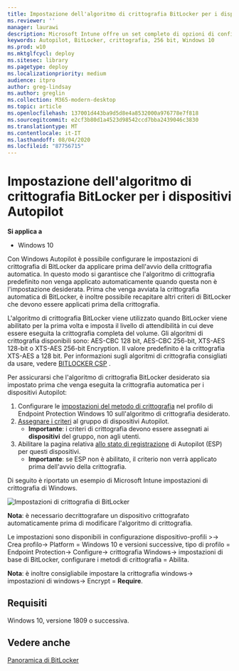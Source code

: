 ```yaml
---
title: Impostazione dell'algoritmo di crittografia BitLocker per i dispositivi Autopilot
ms.reviewer: ''
manager: laurawi
description: Microsoft Intune offre un set completo di opzioni di configurazione per la gestione di BitLocker nei dispositivi Windows 10.
keywords: Autopilot, BitLocker, crittografia, 256 bit, Windows 10
ms.prod: w10
ms.mktglfcycl: deploy
ms.sitesec: library
ms.pagetype: deploy
ms.localizationpriority: medium
audience: itpro
author: greg-lindsay
ms.author: greglin
ms.collection: M365-modern-desktop
ms.topic: article
ms.openlocfilehash: 137001d443ba9d5d8e4a8532000a976778e7f818
ms.sourcegitcommit: e2cf3b80d1a4523d98542ccd7bba2439046c3830
ms.translationtype: MT
ms.contentlocale: it-IT
ms.lasthandoff: 08/04/2020
ms.locfileid: "87756715"
---
```

# <a name="setting-the-bitlocker-encryption-algorithm-for-autopilot-devices"></a>Impostazione dell'algoritmo di crittografia BitLocker per i dispositivi Autopilot

**Si applica a**

-   Windows 10

Con Windows Autopilot è possibile configurare le impostazioni di crittografia di BitLocker da applicare prima dell'avvio della crittografia automatica. In questo modo si garantisce che l'algoritmo di crittografia predefinito non venga applicato automaticamente quando questa non è l'impostazione desiderata. Prima che venga avviata la crittografia automatica di BitLocker, è inoltre possibile recapitare altri criteri di BitLocker che devono essere applicati prima della crittografia. 

L'algoritmo di crittografia BitLocker viene utilizzato quando BitLocker viene abilitato per la prima volta e imposta il livello di attendibilità in cui deve essere eseguita la crittografia completa del volume. Gli algoritmi di crittografia disponibili sono: AES-CBC 128 bit, AES-CBC 256-bit, XTS-AES 128-bit o XTS-AES 256-bit Encryption. Il valore predefinito è la crittografia XTS-AES a 128 bit. Per informazioni sugli algoritmi di crittografia consigliati da usare, vedere [BITLOCKER CSP](https://docs.microsoft.com/windows/client-management/mdm/bitlocker-csp) .

Per assicurarsi che l'algoritmo di crittografia BitLocker desiderato sia impostato prima che venga eseguita la crittografia automatica per i dispositivi Autopilot:

1. Configurare le [impostazioni del metodo di crittografia](https://docs.microsoft.com/intune/endpoint-protection-windows-10#windows-encryption) nel profilo di Endpoint Protection Windows 10 sull'algoritmo di crittografia desiderato. 
2. [Assegnare i criteri](https://docs.microsoft.com/intune/device-profile-assign) al gruppo di dispositivi Autopilot. 
    - **Importante**: i criteri di crittografia devono essere assegnati ai **dispositivi** del gruppo, non agli utenti.
3. Abilitare la pagina relativa [allo stato di registrazione](enrollment-status.md) di Autopilot (ESP) per questi dispositivi. 
    - **Importante**: se ESP non è abilitato, il criterio non verrà applicato prima dell'avvio della crittografia.

Di seguito è riportato un esempio di Microsoft Intune impostazioni di crittografia di Windows.

   ![Impostazioni di crittografia di BitLocker](images/bitlocker-encryption.png)

**Nota**: è necessario decrittografare un dispositivo crittografato automaticamente prima di modificare l'algoritmo di crittografia.

Le impostazioni sono disponibili in configurazione dispositivo-profili >-> Crea profilo-> Platform = Windows 10 e versioni successive, tipo di profilo = Endpoint Protection-> Configure-> crittografia Windows-> impostazioni di base di BitLocker, configurare i metodi di crittografia = Abilita.

**Nota**: è inoltre consigliabile impostare la crittografia windows-> impostazioni di windows-> Encrypt = **Require**.

## <a name="requirements"></a>Requisiti

Windows 10, versione 1809 o successiva.

## <a name="see-also"></a>Vedere anche

[Panoramica di BitLocker](https://docs.microsoft.com/windows/security/information-protection/bitlocker/bitlocker-overview)
